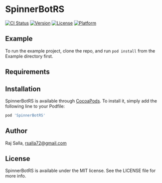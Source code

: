 # SpinnerBotRS

[![CI Status](https://img.shields.io/travis/rsalla72@gmail.com/SpinnerBotRS.svg?style=flat)](https://travis-ci.org/rsalla72@gmail.com/SpinnerBotRS)
[![Version](https://img.shields.io/cocoapods/v/SpinnerBotRS.svg?style=flat)](https://cocoapods.org/pods/SpinnerBotRS)
[![License](https://img.shields.io/cocoapods/l/SpinnerBotRS.svg?style=flat)](https://cocoapods.org/pods/SpinnerBotRS)
[![Platform](https://img.shields.io/cocoapods/p/SpinnerBotRS.svg?style=flat)](https://cocoapods.org/pods/SpinnerBotRS)

## Example

To run the example project, clone the repo, and run `pod install` from the Example directory first.

## Requirements

## Installation

SpinnerBotRS is available through [CocoaPods](https://cocoapods.org). To install
it, simply add the following line to your Podfile:

```ruby
pod 'SpinnerBotRS'
```

## Author

Raj Salla, rsalla72@gmail.com 

## License

SpinnerBotRS is available under the MIT license. See the LICENSE file for more info.
